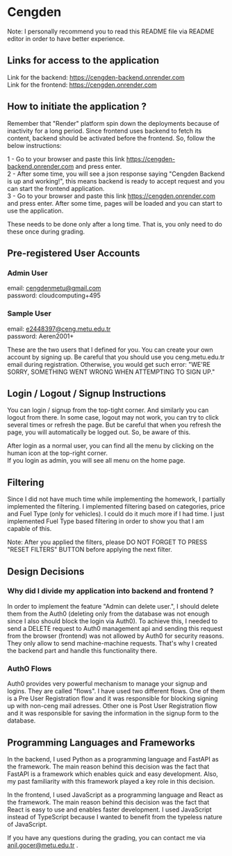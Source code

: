# Cengden

Note: I personally recommend you to read this README file via README editor in order to have better experience.

## Links for access to the application
Link for the backend: https://cengden-backend.onrender.com  
Link for the frontend: https://cengden.onrender.com   

## How to initiate the application ?
Remember that "Render" platform spin down the deployments because of inactivity for a long period. Since frontend uses
backend to fetch its content, backend should be activated before the frontend. So, follow the below instructions:

1 - Go to your browser and paste this link https://cengden-backend.onrender.com and press enter.  
2 - After some time, you will see a json response saying "Cengden Backend is up and working!", this means backend is ready to accept request and you can start the frontend application.  
3 - Go to your browser and paste this link https://cengden.onrender.com and press enter. After some time, pages will be loaded and you can start to use the application.

These needs to be done only after a long time. That is, you only need to do these once during grading.

## Pre-registered User Accounts


### Admin User
email: cengdenmetu@gmail.com  
password: cloudcomputing+495

### Sample User
email: e2448397@ceng.metu.edu.tr  
password: Aeren2001+

These are the two users that I defined for you. You can create your own account by signing up. Be careful that you should
use you ceng.metu.edu.tr email during registration. Otherwise, you would get such error: "WE'RE SORRY, SOMETHING WENT WRONG WHEN ATTEMPTING TO SIGN UP." 

## Login / Logout / Signup Instructions
You can login / signup from the top-tight corner. And similarly you can logout from there. In some case, logout may not work, you can try to click several times or refresh the page.
But be careful that when you refresh the page, you will automatically be logged out. So, be aware of this.

After login as a normal user, you can find all the menu by clicking on the human icon at the top-right corner.  
If you login as admin, you will see all menu on the home page.

## Filtering
Since I did not have much time while implementing the homework, I partially implemented the filtering.
I implemented filtering based on categories, price and Fuel Type (only for vehicles). I could do it much more
if I had time. I just implemented Fuel Type based filtering in order to show you that I am capable of this.

Note: After you applied the filters, please DO NOT FORGET TO PRESS "RESET FILTERS" BUTTON before applying the next filter.

## Design Decisions

### Why did I divide my application into backend and frontend ?
In order to implement the feature "Admin can delete user.", I should delete them from the Auth0 (deleting only from the database was not enough since I also should block the login via Auth0).
To achieve this, I needed to send a DELETE request to Auth0 management api and sending this request from the browser (frontend) was not allowed by Auth0 for security reasons. 
They only allow to send machine-machine requests. That's why I created the backend part and handle this functionality there.

### AuthO Flows
Auth0 provides very powerful mechanism to manage your signup and logins. They are called "flows". I have used two different flows. One of them is a
Pre User Registration flow and it was responsible for blocking signing up with non-ceng mail adresses. Other one is Post User Registration flow and it
was responsible for saving the information in the signup form to the database.

## Programming Languages and Frameworks
In the backend, I used Python as a programming language and FastAPI as the framework. The main reason behind this decision was the
fact that FastAPI is a framework which enables quick and easy development. Also, my past familiarity with this framework played a key role in this
decision.  

In the frontend, I used JavaScript as a programming language and React as the framework. The main reason behind this decision was the
fact that React is easy to use and enables faster development. I used JavaScript instead of TypeScript because I wanted to benefit from the typeless nature of JavaScript.


If you have any questions during the grading, you can contact me via anil.gocer@metu.edu.tr .


